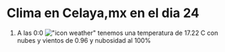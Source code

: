 # Clima en Celaya,mx en el dia 24

1. A las 0:0 !["icon weather"](http://openweathermap.org/img/w/04n.png) tenemos una temperatura de 17.22 C con nubes y  vientos de 0.96 y nubosidad al 100%
